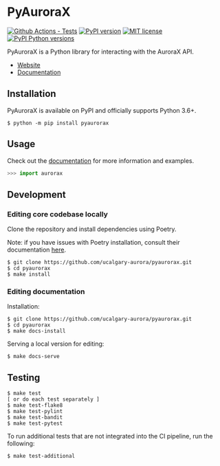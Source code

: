 # PyAuroraX

[![Github Actions - Tests](https://github.com/ucalgary-aurora/pyaurorax/workflows/tests/badge.svg)](https://github.com/ucalgary-aurora/pyaurorax/actions?query=workflow%3Atests)
[![PyPI version](https://img.shields.io/pypi/v/pyaurorax.svg)](https://pypi.python.org/pypi/pyaurorax/)
[![MIT license](https://img.shields.io/badge/License-MIT-blue.svg)](https://lbesson.mit-license.org/)
[![PyPI Python versions](https://img.shields.io/pypi/pyversions/pyaurorax.svg)](https://pypi.python.org/pypi/pyaurorax/)

PyAuroraX is a Python library for interacting with the AuroraX API.

* [Website](https://aurorax.space)
* [Documentation](https://docs.aurorax.space)

## Installation

PyAuroraX is available on PyPI and officially supports Python 3.6+.

```console
$ python -m pip install pyaurorax
```

## Usage

Check out the [documentation](https://docs.aurorax.space) for more information and examples.

```python
>>> import aurorax
```

## Development

### Editing core codebase locally

Clone the repository and install dependencies using Poetry.

Note: if you have issues with Poetry installation, consult their documentation [here](https://python-poetry.org/docs/#installation).

```console
$ git clone https://github.com/ucalgary-aurora/pyaurorax.git
$ cd pyaurorax
$ make install
```

### Editing documentation

Installation:
```console
$ git clone https://github.com/ucalgary-aurora/pyaurorax.git
$ cd pyaurorax
$ make docs-install
```

Serving a local version for editing:
```console
$ make docs-serve
```

## Testing

```console
$ make test
[ or do each test separately ]
$ make test-flake8
$ make test-pylint
$ make test-bandit
$ make test-pytest
```

To run additional tests that are not integrated into the CI pipeline, run the following:

```console
$ make test-additional
```
